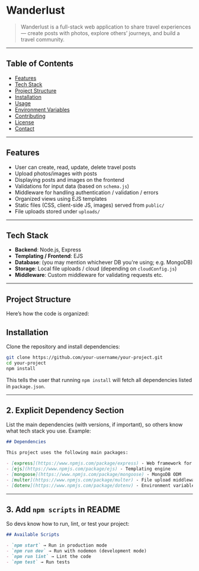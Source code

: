 # Wanderlust

> Wanderlust is a full-stack web application to share travel experiences — create posts with photos, explore others’ journeys, and build a travel community.

---

## Table of Contents

- [Features](#features)  
- [Tech Stack](#tech-stack)  
- [Project Structure](#project-structure)  
- [Installation](#installation)  
- [Usage](#usage)  
- [Environment Variables](#environment-variables)  
- [Contributing](#contributing)  
- [License](#license)  
- [Contact](#contact)

---

## Features

- User can create, read, update, delete travel posts  
- Upload photos/images with posts  
- Displaying posts and images on the frontend  
- Validations for input data (based on `schema.js`)  
- Middleware for handling authentication / validation / errors  
- Organized views using EJS templates  
- Static files (CSS, client-side JS, images) served from `public/`  
- File uploads stored under `uploads/`  

---

## Tech Stack

- **Backend**: Node.js, Express  
- **Templating / Frontend**: EJS  
- **Database**: (you may mention whichever DB you're using; e.g. MongoDB)  
- **Storage**: Local file uploads / cloud (depending on `cloudConfig.js`)  
- **Middleware**: Custom middleware for validating requests etc.  

---

## Project Structure

Here’s how the code is organized:

## Installation

Clone the repository and install dependencies:

```bash
git clone https://github.com/your-username/your-project.git
cd your-project
npm install
```

This tells the user that running `npm install` will fetch all dependencies listed in `package.json`.

---

## 2. **Explicit Dependency Section**
List the main dependencies (with versions, if important), so others know what tech stack you use. Example:

```markdown
## Dependencies

This project uses the following main packages:

- [express](https://www.npmjs.com/package/express) - Web framework for Node.js
- [ejs](https://www.npmjs.com/package/ejs) - Templating engine
- [mongoose](https://www.npmjs.com/package/mongoose) - MongoDB ODM
- [multer](https://www.npmjs.com/package/multer) - File upload middleware
- [dotenv](https://www.npmjs.com/package/dotenv) - Environment variable management
```
---

## 3. **Add `npm scripts` in README**
So devs know how to run, lint, or test your project:

```markdown
## Available Scripts

- `npm start` → Run in production mode  
- `npm run dev` → Run with nodemon (development mode)  
- `npm run lint` → Lint the code  
- `npm test` → Run tests  




